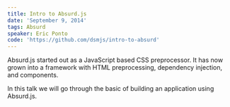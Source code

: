 ```yaml
---
title: Intro to Absurd.js
date: 'September 9, 2014'
tags: Absurd
speaker: Eric Ponto
code: 'https://github.com/dsmjs/intro-to-absurd'
---
```


Absurd.js started out as a JavaScript based CSS preprocessor. It has now grown
into a framework with HTML preprocessing, dependency injection, and components.

In this talk we will go through the basic of building an application using
Absurd.js.
